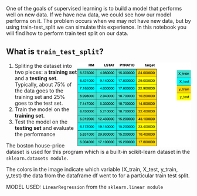 One of the goals of supervised learning is to build a model that performs well on new data. 
If we have new data, we could see how our model performs on it. 
The problem occurs when we may not have new data, but by using train-test_split we can simulate this experience.
In this notebook you will find how to perform train test split on our data.

## What is `train_test_split`?
<img src='trainTestSplitBoston.png' width='310px' height='230px' align='right'>

1. Spliting the dataset into two pieces: a **training set** and a **testing set**. Typically, about 75% of the data goes to the training set and 25% goes to the test set. 
2. Train the model on the **training set**.
3. Test the model on the **testing set** and evaluate the performance 


The boston house-price dataset is used for this program which is a built-in scikit-learn dataset in the `sklearn.datasets module`.<br>

The colors in the image indicate which variable (X_train, X_test, y_train, y_test) the data from the dataframe df went to for a particular train test split.

MODEL USED: `LinearRegression` from the `sklearn.linear module`


